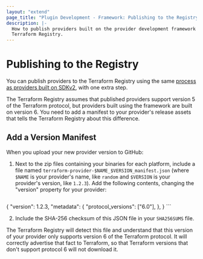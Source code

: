 ```yaml
---
layout: "extend"
page_title: "Plugin Development - Framework: Publishing to the Registry"
description: |-
  How to publish providers built on the provider development framework to the
  Terraform Registry.
---
```


# Publishing to the Registry

You can publish providers to the Terraform Registry using the same [process as providers built on SDKv2](/docs/registry/providers/publishing.html), with one extra step.

The Terraform Registry assumes that published providers support
version 5 of the Terraform protocol, but providers built using the framework are built on version 6. You need to add a manifest to your provider's release assets that tells the Terraform Registry about this difference.

## Add a Version Manifest

When you upload your new provider version to GitHub:

1. Next to the zip files containing your binaries for each platform, include a file named `terraform-provider-$NAME_$VERSION_manifest.json` (where `$NAME` is your provider's name, like `random` and `$VERSION` is your provider's version, like `1.2.3`). Add the following contents, changing the "version" property for your provider:

    ```
{
  "version": 1.2.3,
  "metadata": {
    "protocol_versions": ["6.0"],
  },
}
    ```

2. Include the SHA-256 checksum of this JSON file in your `SHA256SUMS` file.

The Terraform Registry will detect this file and understand that this version of your provider only supports version 6 of the Terraform protocol. It will correctly advertise that fact to Terraform, so that Terraform versions that don't support protocol 6 will not download it.
